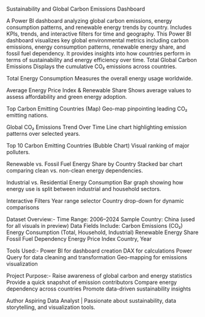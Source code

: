 Sustainability and Global Carbon Emissions Dashboard

A Power BI dashboard analyzing global carbon emissions, energy consumption patterns, and renewable energy trends by country. Includes KPIs, trends, and interactive filters for time and geography.
This Power BI dashboard visualizes key global environmental metrics including carbon emissions, energy consumption patterns, renewable energy share, and fossil fuel dependency. It provides insights into how countries perform in terms of sustainability and energy efficiency over time.
Total Global Carbon Emissions
Displays the cumulative CO₂ emissions across countries.

Total Energy Consumption
Measures the overall energy usage worldwide.

Average Energy Price Index & Renewable Share
Shows average values to assess affordability and green energy adoption.

Top Carbon Emitting Countries (Map)
Geo-map pinpointing leading CO₂ emitting nations.

Global CO₂ Emissions Trend Over Time
Line chart highlighting emission patterns over selected years.

Top 10 Carbon Emitting Countries (Bubble Chart)
Visual ranking of major polluters.

Renewable vs. Fossil Fuel Energy Share by Country
Stacked bar chart comparing clean vs. non-clean energy dependencies.

Industrial vs. Residential Energy Consumption
Bar graph showing how energy use is split between industrial and household sectors.

Interactive Filters
Year range selector
Country drop-down for dynamic comparisons

Dataset Overview:-
Time Range: 2006–2024
Sample Country: China (used for all visuals in preview)
Data Fields Include:
Carbon Emissions (CO₂)
Energy Consumption (Total, Household, Industrial)
Renewable Energy Share
Fossil Fuel Dependency
Energy Price Index
Country, Year

Tools Used:-
Power BI for dashboard creation
DAX for calculations
Power Query for data cleaning and transformation
Geo-mapping for emissions visualization

Project Purpose:-
Raise awareness of global carbon and energy statistics
Provide a quick snapshot of emission contributors
Compare energy dependency across countries
Promote data-driven sustainability insights

Author
Aspiring Data Analyst | Passionate about sustainability, data storytelling, and visualization tools.





